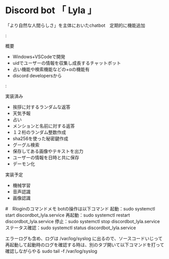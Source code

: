 # Discord bot 「 Lyla 」
「より自然な人間らしさ」を主体においたchatbot　定期的に機能追加

:

概要
* Windows+VSCodeで開発
* uidでユーザーの情報を収集し成長するチャットボット
* 占い機能や検索機能などの+αの機能有
* discord developersから

:

実装済み
* 挨拶に対するランダムな返答
* 天気予報
* 占い
* メンションと名前に対する返答
* １２桁のランダム整数作成
* sha256を使った秘密鍵作成
* グーグル検索
* 保存してある画像やテキストを出力
* ユーザーの情報を日時と共に保存
* デーモン化

実装予定
* 機械学習
* 音声認識
* 画像認識

#　Rloginのコマンドメモ
botの操作は以下コマンド
起動：sudo systemctl start discordbot_lyla.service 
再起動：sudo systemctl restart discordbot_lyla.service 
停止：sudo systemctl stop discordbot_lyla.service
ステータス確認：sudo systemctl status discordbot_lyla.service

エラーログも含め、ログは /var/log/syslog に出るので、ソースコードいじって再起動して起動時のログを確認する時は、別のタブ開いて以下コマンドを打って確認しながらやる
sudo tail -f  /var/log/syslog